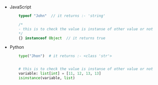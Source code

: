 - JavaScript

    ```javascript
        typeof "John"  // it returns :- 'string'

        /*
        - this is to check the value is instanse of other value or not
        */
        {} instanceof Object  // it returns true
    ```


- Python

    ```python
        type("Jhon")  # it returns :- <class 'str'>

    
        # this is to check the value is instanse of other value or not
        variable: list[int] = [11, 12, 13, 13]
        isinstance(variable, list)

    ```